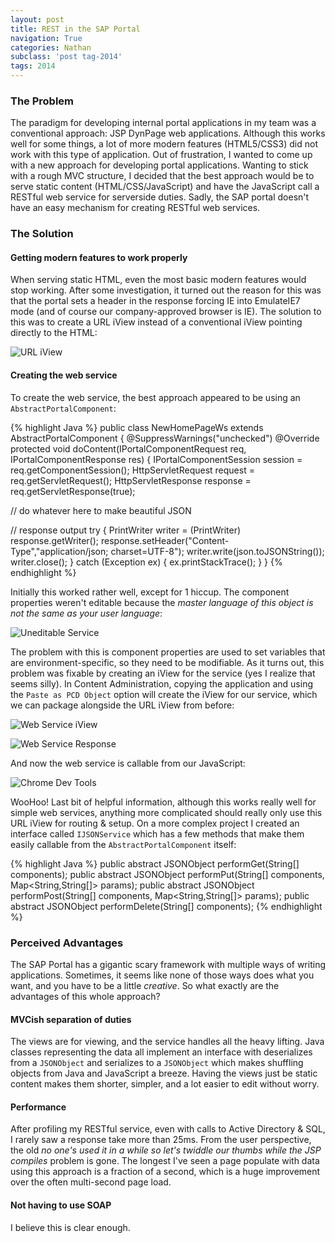 ```yaml
---
layout: post
title: REST in the SAP Portal
navigation: True
categories: Nathan
subclass: 'post tag-2014'
tags: 2014
---
```


### The Problem
The paradigm for developing internal portal applications in my team was a conventional approach: JSP DynPage web applications. Although this works well for some things, a lot of more modern features (HTML5/CSS3) did not work with this type of application. Out of frustration, I wanted to come up with a new approach for developing portal applications. Wanting to stick with a rough MVC structure, I decided that the best approach would be to serve static content (HTML/CSS/JavaScript) and have the JavaScript call a RESTful web service for serverside duties. Sadly, the SAP portal doesn't have an easy mechanism for creating RESTful web services.

### The Solution

#### Getting modern features to work properly
When serving static HTML, even the most basic modern features would stop working. After some investigation, it turned out the reason for this was that the portal sets a header in the response forcing IE into EmulateIE7 mode (and of course our company-approved browser is IE). The solution to this was to create a URL iView instead of a conventional iView pointing directly to the HTML:

![URL iView](https://i.imgur.com/7K1HkdB.png)

#### Creating the web service
To create the web service, the best approach appeared to be using an `AbstractPortalComponent`:

{% highlight Java %}
public class NewHomePageWs extends AbstractPortalComponent
{
  @SuppressWarnings("unchecked")
  @Override
  protected void doContent(IPortalComponentRequest req, IPortalComponentResponse res) {
    IPortalComponentSession session = req.getComponentSession();
    HttpServletRequest request = req.getServletRequest();
    HttpServletResponse response = req.getServletResponse(true);
      
  // do whatever here to make beautiful JSON

  // response output
  try {
    PrintWriter writer = (PrintWriter) response.getWriter();
    response.setHeader("Content-Type","application/json; charset=UTF-8");
    writer.write(json.toJSONString());
    writer.close();
  } catch (Exception ex) {
    ex.printStackTrace();
  }
}
{% endhighlight %}
    
Initially this worked rather well, except for 1 hiccup. The component properties weren't editable because the *master language of this object is not the same as your user language*:

![Uneditable Service](https://i.imgur.com/NN59Ltp.png)

The problem with this is component properties are used to set variables that are environment-specific, so they need to be modifiable. As it turns out, this problem was fixable by creating an iView for the service (yes I realize that seems silly). In Content Administration, copying the application and using the `Paste as PCD Object` option will create the iView for our service, which we can package alongside the URL iView from before:

![Web Service iView](https://i.imgur.com/pZICtFq.png)

![Web Service Response](https://i.imgur.com/GTorTXf.png)

And now the web service is callable from our JavaScript:

![Chrome Dev Tools](https://i.imgur.com/VFaK79P.png)

WooHoo! Last bit of helpful information, although this works really well for simple web services, anything more complicated should really only use this URL iView for routing & setup. On a more complex project I created an interface called `IJSONService` which has a few methods that make them easily callable from the `AbstractPortalComponent` itself:

{% highlight Java %}
public abstract JSONObject performGet(String[] components);
public abstract JSONObject performPut(String[] components, Map<String,String[]> params);
public abstract JSONObject performPost(String[] components, Map<String,String[]> params);
public abstract JSONObject performDelete(String[] components);
{% endhighlight %}
    
### Perceived Advantages
The SAP Portal has a gigantic scary framework with multiple ways of writing applications. Sometimes, it seems like none of those ways does what you want, and you have to be a little *creative*. So what exactly are the advantages of this whole approach?

#### MVCish separation of duties
The views are for viewing, and the service handles all the heavy lifting. Java classes representing the data all implement an interface with deserializes from a `JSONObject` and serializes to a `JSONObject` which makes shuffling objects from Java and JavaScript a breeze. Having the views just be static content makes them shorter, simpler, and a lot easier to edit without worry.

#### Performance
After profiling my RESTful service, even with calls to Active Directory & SQL, I rarely saw a response take more than 25ms. From the user perspective, the old *no one's used it in a while so let's twiddle our thumbs while the JSP compiles* problem is gone. The longest I've seen a page populate with data using this approach is a fraction of a second, which is a huge improvement over the often multi-second page load.

#### Not having to use SOAP
I believe this is clear enough.
